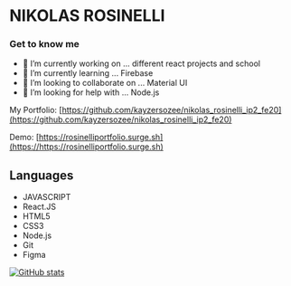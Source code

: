 # NIKOLAS ROSINELLI 

### Get to know me

- 🔭 I’m currently working on ... different react projects and school 
- 🌱 I’m currently learning ... Firebase
- 👯 I’m looking to collaborate on ... Material UI
- 🤔 I’m looking for help with ... Node.js


My Portfolio: [https://github.com/kayzersozee/nikolas_rosinelli_ip2_fe20](https://github.com/kayzersozee/nikolas_rosinelli_ip2_fe20)


Demo: [https://rosinelliportfolio.surge.sh](https://https://rosinelliportfolio.surge.sh)



<!-- ABOUT THE PROJECT -->

## Languages

- JAVASCRIPT
- React.JS
- HTML5
- CSS3
- Node.js
- Git
- Figma



[![GitHub stats](https://github-readme-stats.vercel.app/api?username=kayzersozee)](https://github.com/anuraghazra/github-readme-stats?theme=radical)

